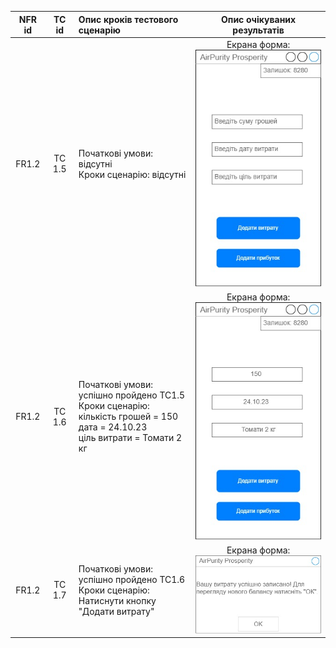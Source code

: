 |NFR id|TC id|Опис кроків тестового сценарію|Опис очікуваних результатів|
|:-----:|:-----:|:-----|:-----:|
|FR1.2|TC 1.5|Початкові умови: відсутні<br> Кроки сценарію: відсутні|Екрана форма:<br>![tc1.5](/2-SoftwareDesign/2.8-TestCases/tc1.5.jpg)|
|FR1.2|TC 1.6|Початкові умови: успішно пройдено TC1.5<br> Кроки сценарію:<br>кількість грошей = 150<br> дата = 24.10.23 <br> ціль витрати = Томати 2 кг|Екрана форма:<br>![tc1.6](/2-SoftwareDesign/2.8-TestCases/tc1.6.jpg)|
|FR1.2|TC 1.7|Початкові умови: успішно пройдено TC1.6<br> Кроки сценарію:<br>Натиснути кнопку "Додати витрату"|Екрана форма:<br>![tc1.7](/2-SoftwareDesign/2.8-TestCases/tc1.7.jpg)|
